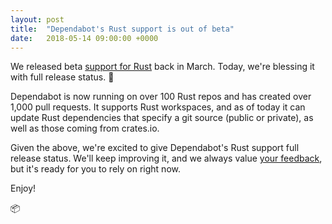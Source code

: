 ```yaml
---
layout: post
title:  "Dependabot's Rust support is out of beta"
date:   2018-05-14 09:00:00 +0000
---
```


We released beta [support for Rust][release-post] back in March. Today,
we're blessing it with full release status. 🎉

Dependabot is now running on over 100 Rust repos and has created over 1,000 pull
requests. It supports Rust workspaces, and as of today it can update Rust
dependencies that specify a git source (public or private), as well as those
coming from crates.io.

Given the above, we're excited to give Dependabot's Rust support full
release status. We'll keep improving it, and we always value
[your feedback][feedback-link], but it's ready for you to rely on right now.

Enjoy!

📦

[release-post]: ../rust-support
[feedback-link]: https://github.com/dependabot/feedback
